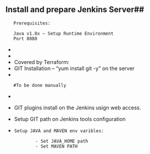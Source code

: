 ##	Install and prepare Jenkins Server##

       
       Prerequisites:

       Java v1.8x – Setup Runtime Environment
       Port 8080
-	
-	
-	Covered by Terraform: 
-	GIT Installation – “yum install git -y” on the server
-	

       #To be done manually
-	
-	GIT plugins install on the Jenkins usign web access.
-	Setup GIT path on Jenkins tools configuration
              
-     Setup JAVA and MAVEN env varibles:
              
              - Set JAVA_HOME path
              - Set MAVEN PATH
